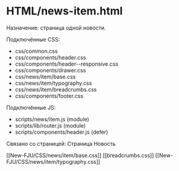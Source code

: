 # HTML/news-item.html

Назначение: страница одной новости.

Подключённые CSS:
- css/common.css
- css/components/header.css
- css/components/header--responsive.css
- css/components/drawer.css
- css/news/item/base.css
- css/news/item/typography.css
- css/news/item/breadcrumbs.css
- css/components/footer.css

Подключённые JS:
- scripts/news/item.js (module)
- scripts/lib/router.js (module)
- scripts/components/header.js (defer)

Связано со страницей: Страница Новость 

[[New-FJU/CSS/news/item/base.css]]
[[breadcrumbs.css]]
[[New-FJU/CSS/news/item/typography.css]]